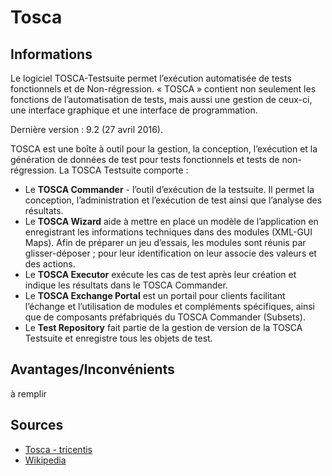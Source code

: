 # Tosca

## Informations
Le logiciel TOSCA-Testsuite permet l’exécution automatisée de tests fonctionnels et de Non-régression. « TOSCA » contient non seulement les fonctions de l’automatisation de tests, mais aussi une gestion de ceux-ci, une interface graphique et une interface de programmation.

Dernière version : 9.2 (27 avril 2016).

TOSCA est une boîte à outil pour la gestion, la conception, l’exécution et la génération de données de test pour tests fonctionnels et tests de non-régression. La TOSCA Testsuite comporte :

* Le **TOSCA Commander** - l’outil d’exécution de la testsuite. Il permet la conception, l’administration et l’exécution de test ainsi que l’analyse des résultats.
* Le **TOSCA Wizard** aide à mettre en place un modèle de l’application en enregistrant les informations techniques dans des modules (XML-GUI Maps). Afin de préparer un jeu d’essais, les modules sont réunis par glisser-déposer ; pour leur identification on leur associe des valeurs et des actions.
* Le **TOSCA Executor** exécute les cas de test après leur création et indique les résultats dans le TOSCA Commander.
* Le **TOSCA Exchange Portal** est un portail pour clients facilitant l’échange et l’utilisation de modules et compléments spécifiques, ainsi que de composants préfabriqués du TOSCA Commander (Subsets).
* Le **Test Repository** fait partie de la gestion de version de la TOSCA Testsuite et enregistre tous les objets de test.

## Avantages/Inconvénients
à remplir

## Sources
* [Tosca - tricentis](https://www.tricentis.com/products/automate-continuous-testing-tosca/)
* [Wikipedia](https://fr.wikipedia.org/wiki/Tosca_(logiciel))
